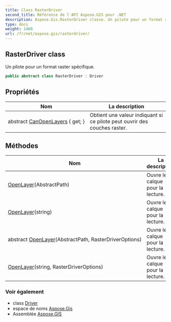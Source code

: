 ```yaml
---
title: Class RasterDriver
second_title: Référence de l'API Aspose.GIS pour .NET
description: Aspose.Gis.RasterDriver classe. Un pilote pour un format raster spécifique.
type: docs
weight: 1460
url: /fr/net/aspose.gis/rasterdriver/
---
```

## RasterDriver class

Un pilote pour un format raster spécifique.

```csharp
public abstract class RasterDriver : Driver
```

## Propriétés

| Nom | La description |
| --- | --- |
| abstract [CanOpenLayers](../../aspose.gis/rasterdriver/canopenlayers/) { get; } | Obtient une valeur indiquant si ce pilote peut ouvrir des couches raster. |

## Méthodes

| Nom | La description |
| --- | --- |
| [OpenLayer](../../aspose.gis/rasterdriver/openlayer/#openlayer)(AbstractPath) | Ouvre le calque pour la lecture. |
| [OpenLayer](../../aspose.gis/rasterdriver/openlayer/#openlayer_2)(string) | Ouvre le calque pour la lecture. |
| abstract [OpenLayer](../../aspose.gis/rasterdriver/openlayer/#openlayer_1)(AbstractPath, RasterDriverOptions) | Ouvre le calque pour la lecture. |
| [OpenLayer](../../aspose.gis/rasterdriver/openlayer/#openlayer_3)(string, RasterDriverOptions) | Ouvre le calque pour la lecture. |

### Voir également

* class [Driver](../driver/)
* espace de noms [Aspose.Gis](../../aspose.gis/)
* Assemblée [Aspose.GIS](../../)


